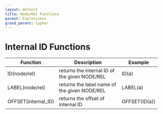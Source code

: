 ```yaml
---
layout: default
title: Node/Rel Functions
parent: Expressions
grand_parent: Cypher
---
```


# Internal ID Functions

| Function | Description | Example |
| ----------- | ----------- |  ----------- |
| ID(node/rel) | returns the internal ID of the given NODE/REL | ID(a) |
| LABEL(node/rel) | returns the label name of the given NODE/REL | LABEL(a) |
| OFFSET(internal_ID) | returns the offset of internal ID | OFFSET(ID(a)) | 
